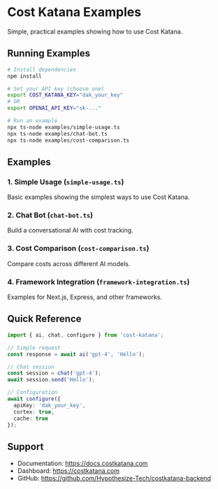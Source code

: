 # Cost Katana Examples

Simple, practical examples showing how to use Cost Katana.

## Running Examples

```bash
# Install dependencies
npm install

# Set your API key (choose one)
export COST_KATANA_KEY="dak_your_key"
# OR
export OPENAI_API_KEY="sk-..."

# Run an example
npx ts-node examples/simple-usage.ts
npx ts-node examples/chat-bot.ts
npx ts-node examples/cost-comparison.ts
```

## Examples

### 1. Simple Usage (`simple-usage.ts`)
Basic examples showing the simplest ways to use Cost Katana.

### 2. Chat Bot (`chat-bot.ts`)
Build a conversational AI with cost tracking.

### 3. Cost Comparison (`cost-comparison.ts`)
Compare costs across different AI models.

### 4. Framework Integration (`framework-integration.ts`)
Examples for Next.js, Express, and other frameworks.

## Quick Reference

```typescript
import { ai, chat, configure } from 'cost-katana';

// Simple request
const response = await ai('gpt-4', 'Hello');

// Chat session
const session = chat('gpt-4');
await session.send('Hello');

// Configuration
await configure({
  apiKey: 'dak_your_key',
  cortex: true,
  cache: true
});
```

## Support

- Documentation: https://docs.costkatana.com
- Dashboard: https://costkatana.com
- GitHub: https://github.com/Hypothesize-Tech/costkatana-backend
